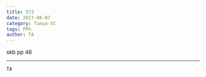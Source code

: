 ```yaml
---
title: 573
date: 2017-06-07
category: Tanya-SC
tags: PPh
author: TA
---
```


skb pp 46

---



`TA`
